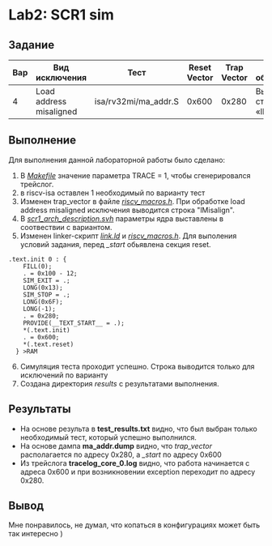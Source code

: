 # Lab2: SCR1 sim

## Задание

|Вар|Вид исключения|Тест	            |Reset Vector	|Trap Vector   | При обработке
|----------|----------|---------------- |------------ |----------- |---------------
| 4 |	Load address misaligned|isa/rv32mi/ma_addr.S |0х600        |0x280     | Вывод строки «lMisalign»

## Выполнение

Для выполнения данной лабораторной работы было сделано:
1. В *[Makefile](../Makefile)*  значение параметра TRACE = 1, чтобы сгенерировался трейслог.
2. в riscv-isa оставлен 1 необходимый по варианту тест
3. Изменен trap_vector в файле *[riscv_macros.h](../sim/tests/common/riscv_macros.h)*. При обработке load address misaligned исключения выводится строка "lMisalign". 
4. В *[scr1_arch_description.svh](../src/includes/scr1_arch_description.svh)* параметры ядра выставлены в соотвествии с вариантом. 
5. Изменен linker-скрипт *[link.ld](../sim/tests/common/link.ld)* и *[riscv_macros.h](../sim/tests/common/riscv_macros.h)*. Для выполения условий задания, перед *_start* обьявлена секция reset. 
```
.text.init 0 : { 
    FILL(0);
    . = 0x100 - 12;
    SIM_EXIT = .;
    LONG(0x13);
    SIM_STOP = .;
    LONG(0x6F);
    LONG(-1);
    . = 0x280;
    PROVIDE(__TEXT_START__ = .);
    *(.text.init)
    . = 0x600;
    *(.text.reset)
  } >RAM
``` 
6. Симуляция теста проходит успешно. Строка выводится только для исключений по варианту
7. Создана директория *results* с результатами выполнения. 

## Результаты

* На основе результа в **test_results.txt** видно, что был выбран только необходимый тест, который успешно выполнился.
* На основе дампа **ma_addr.dump** видно, что *trap_vector* располагается по адресу 0x280, а *_start* по адресу 0x600
* Из трейслога **tracelog_core_0.log** видно, что работа начинается с адреса 0х600 и при возникновении exception переходит по адресу 0x280.

## Вывод
Мне понравилось, не думал, что копаться в конфигурациях может быть так интересно ) 